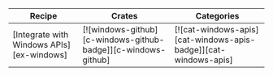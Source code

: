 | Recipe | Crates | Categories |
|--------|--------|------------|
| [Integrate with Windows APIs][ex-windows] | [![windows-github][c-windows-github-badge]][c-windows-github] | [![cat-windows-apis][cat-windows-apis-badge]][cat-windows-apis] |
